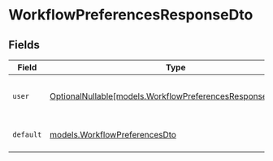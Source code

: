 # WorkflowPreferencesResponseDto


## Fields

| Field                                                                                                          | Type                                                                                                           | Required                                                                                                       | Description                                                                                                    |
| -------------------------------------------------------------------------------------------------------------- | -------------------------------------------------------------------------------------------------------------- | -------------------------------------------------------------------------------------------------------------- | -------------------------------------------------------------------------------------------------------------- |
| `user`                                                                                                         | [OptionalNullable[models.WorkflowPreferencesResponseDtoUser]](../models/workflowpreferencesresponsedtouser.md) | :heavy_minus_sign:                                                                                             | User-specific workflow preferences                                                                             |
| `default`                                                                                                      | [models.WorkflowPreferencesDto](../models/workflowpreferencesdto.md)                                           | :heavy_check_mark:                                                                                             | Default workflow preferences                                                                                   |